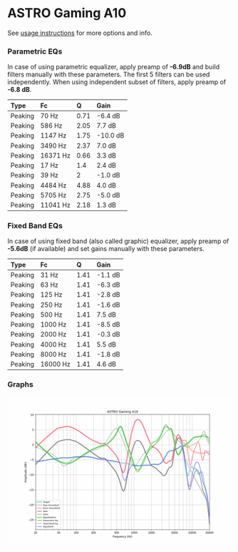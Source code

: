 # ASTRO Gaming A10
See [usage instructions](https://github.com/jaakkopasanen/AutoEq#usage) for more options and info.

### Parametric EQs
In case of using parametric equalizer, apply preamp of **-6.9dB** and build filters manually
with these parameters. The first 5 filters can be used independently.
When using independent subset of filters, apply preamp of **-6.8 dB**.

| Type    | Fc       |    Q | Gain     |
|:--------|:---------|:-----|:---------|
| Peaking | 70 Hz    | 0.71 | -6.4 dB  |
| Peaking | 586 Hz   | 2.05 | 7.7 dB   |
| Peaking | 1147 Hz  | 1.75 | -10.0 dB |
| Peaking | 3490 Hz  | 2.37 | 7.0 dB   |
| Peaking | 16371 Hz | 0.66 | 3.3 dB   |
| Peaking | 17 Hz    | 1.4  | 2.4 dB   |
| Peaking | 39 Hz    | 2    | -1.0 dB  |
| Peaking | 4484 Hz  | 4.88 | 4.0 dB   |
| Peaking | 5705 Hz  | 2.75 | -5.0 dB  |
| Peaking | 11041 Hz | 2.18 | 1.3 dB   |

### Fixed Band EQs
In case of using fixed band (also called graphic) equalizer, apply preamp of **-5.6dB**
(if available) and set gains manually with these parameters.

| Type    | Fc       |    Q | Gain    |
|:--------|:---------|:-----|:--------|
| Peaking | 31 Hz    | 1.41 | -1.1 dB |
| Peaking | 63 Hz    | 1.41 | -6.3 dB |
| Peaking | 125 Hz   | 1.41 | -2.8 dB |
| Peaking | 250 Hz   | 1.41 | -1.6 dB |
| Peaking | 500 Hz   | 1.41 | 7.5 dB  |
| Peaking | 1000 Hz  | 1.41 | -8.5 dB |
| Peaking | 2000 Hz  | 1.41 | -0.3 dB |
| Peaking | 4000 Hz  | 1.41 | 5.5 dB  |
| Peaking | 8000 Hz  | 1.41 | -1.8 dB |
| Peaking | 16000 Hz | 1.41 | 4.6 dB  |

### Graphs
![](./ASTRO%20Gaming%20A10.png)